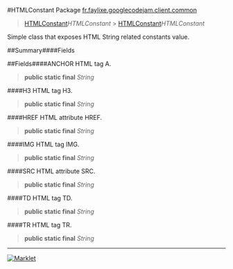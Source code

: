 #HTMLConstant
Package [fr.faylixe.googlecodejam.client.common](README.md)<br>

> [HTMLConstant](HTMLConstant.md)*HTMLConstant* > [HTMLConstant](HTMLConstant.md)*HTMLConstant*
<p>Simple class that exposes HTML String related constants value.</p>
##Summary####Fields

##Fields####ANCHOR
HTML tag A.
> **public static final** *String*

####H3
HTML tag H3.
> **public static final** *String*

####HREF
HTML attribute HREF.
> **public static final** *String*

####IMG
HTML tag IMG.
> **public static final** *String*

####SRC
HTML attribute SRC.
> **public static final** *String*

####TD
HTML tag TD.
> **public static final** *String*

####TR
HTML tag TR.
> **public static final** *String*

---

[![Marklet](https://img.shields.io/badge/Generated%20by-Marklet-green.svg)](https://github.com/Faylixe/marklet)